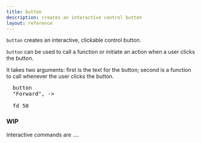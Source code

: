 ```yaml
---
title: button
description: creates an interactive control button 
layout: reference
---
```


<!-- size of canvas - e.g. width=249 height=99  -->
<code>button</code> creates an interactive, clickable control button.

<code>button</code> can be used to call a function or initiate an action when a user clicks the button. 

It takes two arguments: first is the text for the button; second is a function to call whenever the user clicks the button.

<pre class="jumbo" >
  button
  <span data-dfn="button label">"Forward", -></span>
  
  <span data-dfn="action">fd 50</span>
</pre>
  
<script type="demo">
demo ->
  pen goldenrod, 10
  button "Forward", ->
    fd 50
</script>

<h3>WIP</h3>
<!-- example to call something else as well -->

Interactive commands are ....
